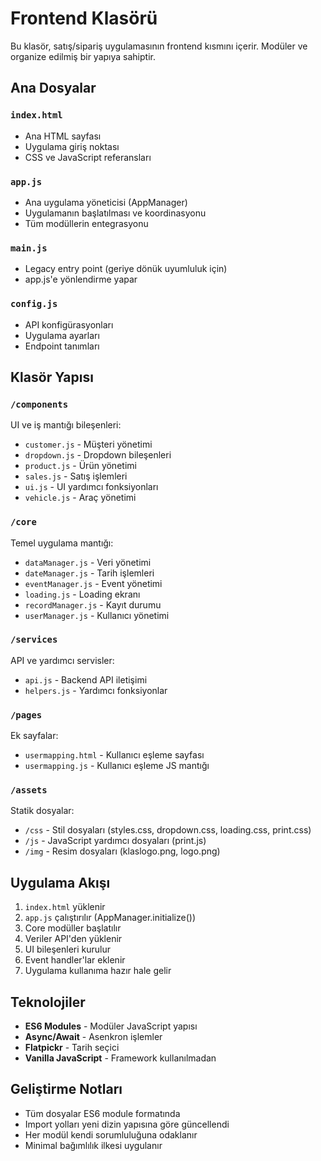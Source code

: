 # Frontend Klasörü

Bu klasör, satış/sipariş uygulamasının frontend kısmını içerir. Modüler ve organize edilmiş bir yapıya sahiptir.

## Ana Dosyalar

### `index.html`
- Ana HTML sayfası
- Uygulama giriş noktası
- CSS ve JavaScript referansları

### `app.js`
- Ana uygulama yöneticisi (AppManager)
- Uygulamanın başlatılması ve koordinasyonu
- Tüm modüllerin entegrasyonu

### `main.js`
- Legacy entry point (geriye dönük uyumluluk için)
- app.js'e yönlendirme yapar

### `config.js`
- API konfigürasyonları
- Uygulama ayarları
- Endpoint tanımları

## Klasör Yapısı

### `/components`
UI ve iş mantığı bileşenleri:
- `customer.js` - Müşteri yönetimi
- `dropdown.js` - Dropdown bileşenleri
- `product.js` - Ürün yönetimi
- `sales.js` - Satış işlemleri
- `ui.js` - UI yardımcı fonksiyonları
- `vehicle.js` - Araç yönetimi

### `/core`
Temel uygulama mantığı:
- `dataManager.js` - Veri yönetimi
- `dateManager.js` - Tarih işlemleri
- `eventManager.js` - Event yönetimi
- `loading.js` - Loading ekranı
- `recordManager.js` - Kayıt durumu
- `userManager.js` - Kullanıcı yönetimi

### `/services`
API ve yardımcı servisler:
- `api.js` - Backend API iletişimi
- `helpers.js` - Yardımcı fonksiyonlar

### `/pages`
Ek sayfalar:
- `usermapping.html` - Kullanıcı eşleme sayfası
- `usermapping.js` - Kullanıcı eşleme JS mantığı

### `/assets`
Statik dosyalar:
- `/css` - Stil dosyaları (styles.css, dropdown.css, loading.css, print.css)
- `/js` - JavaScript yardımcı dosyaları (print.js)
- `/img` - Resim dosyaları (klaslogo.png, logo.png)

## Uygulama Akışı

1. `index.html` yüklenir
2. `app.js` çalıştırılır (AppManager.initialize())
3. Core modüller başlatılır
4. Veriler API'den yüklenir
5. UI bileşenleri kurulur
6. Event handler'lar eklenir
7. Uygulama kullanıma hazır hale gelir

## Teknolojiler

- **ES6 Modules** - Modüler JavaScript yapısı
- **Async/Await** - Asenkron işlemler
- **Flatpickr** - Tarih seçici
- **Vanilla JavaScript** - Framework kullanılmadan

## Geliştirme Notları

- Tüm dosyalar ES6 module formatında
- Import yolları yeni dizin yapısına göre güncellendi
- Her modül kendi sorumluluğuna odaklanır
- Minimal bağımlılık ilkesi uygulanır

